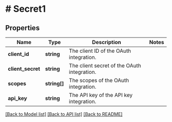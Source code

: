 # # Secret1

## Properties

Name | Type | Description | Notes
------------ | ------------- | ------------- | -------------
**client_id** | **string** | The client ID of the OAuth integration. |
**client_secret** | **string** | The client secret of the OAuth integration. |
**scopes** | **string[]** | The scopes of the OAuth integration. |
**api_key** | **string** | The API key of the API key integration. |

[[Back to Model list]](../../README.md#models) [[Back to API list]](../../README.md#endpoints) [[Back to README]](../../README.md)
